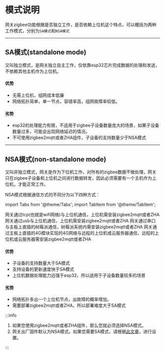 # 模式说明

网关zigbee功能根据是否独立工作，是否依赖上位机这个特点，可以概括为两种工作模式，分别为`SA模式`和`NSA模式`

-----------------------

## SA模式(standalone mode)
又叫独立模式，是网关独立自主工作，仅依靠esp32芯片完成数据的处理和发送，不依赖其他主机作为上位机。

#### 优势

* 无需上位机，组网成本低廉
* 网络拓扑简单，单一节点，容错率高，组网故障率较低。

#### 劣势

* esp32的处理能力有限，不适用于zigbee子设备数量庞大的场景，如果子设备数量过多，可能会出现网络延迟的情况。
* 不可使用zigbee2mqtt或者ZHA组件，子设备的支持数量少于NSA模式

-----------------------------

## NSA模式(non-standalone mode)
又叫非独立模式，网关是作为下位机工作，对所有的zigbee数据不做处理，网关只在zigbee子设备和上位机之间进行数据转发，因此必须需要有一个主机作为上位机，才能正常工作。

NSA模式根据通信方式的不同分为以下四种方式：



import Tabs from '@theme/Tabs';
import TabItem from '@theme/TabItem';

<Tabs>
  <TabItem value="TCP" label="TCP" default>
    网关通过tcp(也就是wifi网络)与上位机通信，上位机需安装zigbee2mqtt或者ZHA
  </TabItem>
  <TabItem value="USB" label="USB">
    网关通过usb与上位机通信，上位机需安装zigbee2mqtt或者ZHA
  </TabItem>
  <TabItem value="树莓派" label="树莓派">
    网关通过串口与主板上直插的树莓派通信，树莓派系统内需安装zigbee2mqtt或者ZHA
  </TabItem>
  <TabItem value="4G" label="4G">
    网关通过主板上直插的4G模块实现的4G网络与远程的上位机或云服务器通信，远程的上位机或云服务器需安装zigbee2mqtt或者ZHA
  </TabItem>
</Tabs>




#### 优势
* 子设备的支持数量大于SA模式
* 支持设备的更新速度快于SA模式
* 上位机数据处理能力远强于esp32，所以适用于子设备数量较多的场景

#### 劣势
* 网络拓扑多出一个上位机节点，出故障的概率增加。
* 需要部署zigbee2mqtt或者ZHA，所以部署难度大于SA模式





:::info

1. 如果您使用zigbee2mqtt或者ZHA组件，那么您就必须选择NSA模式。
2. 网关出厂固件默认为NSA模式。如果您需要SA模式，请根据[此文章](./sa)，进行设置。

:::



